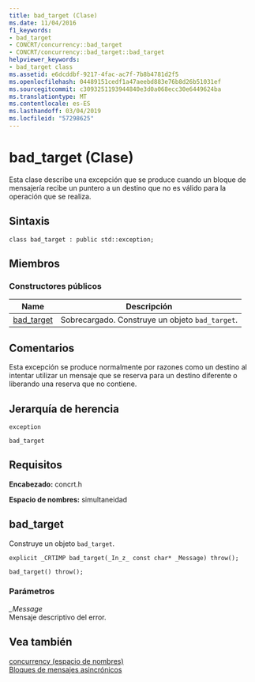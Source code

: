 ```yaml
---
title: bad_target (Clase)
ms.date: 11/04/2016
f1_keywords:
- bad_target
- CONCRT/concurrency::bad_target
- CONCRT/concurrency::bad_target::bad_target
helpviewer_keywords:
- bad_target class
ms.assetid: e6dcddbf-9217-4fac-ac7f-7b8b4781d2f5
ms.openlocfilehash: 04489151cedf1a47aeebd883e76b8d26b51031ef
ms.sourcegitcommit: c3093251193944840e3d0a068ecc30e6449624ba
ms.translationtype: MT
ms.contentlocale: es-ES
ms.lasthandoff: 03/04/2019
ms.locfileid: "57298625"
---
```

# <a name="badtarget-class"></a>bad_target (Clase)

Esta clase describe una excepción que se produce cuando un bloque de mensajería recibe un puntero a un destino que no es válido para la operación que se realiza.

## <a name="syntax"></a>Sintaxis

```
class bad_target : public std::exception;
```

## <a name="members"></a>Miembros

### <a name="public-constructors"></a>Constructores públicos

|Name|Descripción|
|----------|-----------------|
|[bad_target](#ctor)|Sobrecargado. Construye un objeto `bad_target`.|

## <a name="remarks"></a>Comentarios

Esta excepción se produce normalmente por razones como un destino al intentar utilizar un mensaje que se reserva para un destino diferente o liberando una reserva que no contiene.

## <a name="inheritance-hierarchy"></a>Jerarquía de herencia

`exception`

`bad_target`

## <a name="requirements"></a>Requisitos

**Encabezado:** concrt.h

**Espacio de nombres:** simultaneidad

##  <a name="ctor"></a> bad_target

Construye un objeto `bad_target`.

```
explicit _CRTIMP bad_target(_In_z_ const char* _Message) throw();

bad_target() throw();
```

### <a name="parameters"></a>Parámetros

*_Message*<br/>
Mensaje descriptivo del error.

## <a name="see-also"></a>Vea también

[concurrency (espacio de nombres)](concurrency-namespace.md)<br/>
[Bloques de mensajes asincrónicos](../../../parallel/concrt/asynchronous-message-blocks.md)
